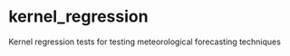 kernel_regression
=================

Kernel regression tests for testing meteorological forecasting techniques
